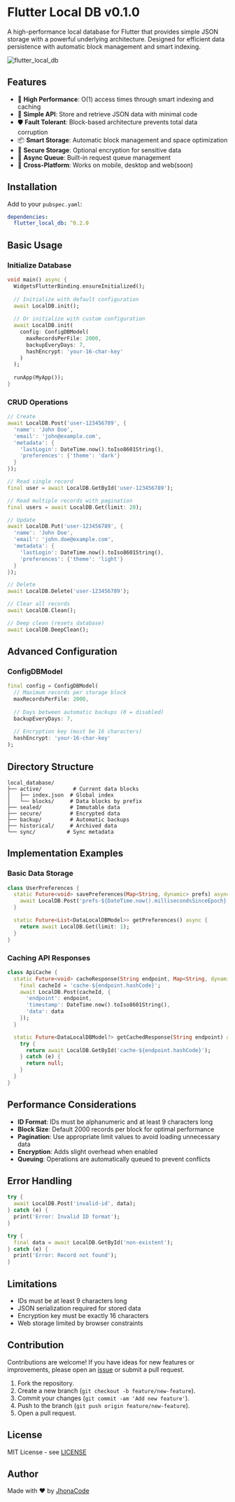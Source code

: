 # Flutter Local DB v0.1.0

A high-performance local database for Flutter that provides simple JSON storage with a powerful underlying architecture. Designed for efficient data persistence with automatic block management and smart indexing.

![flutter_local_db](https://github.com/user-attachments/assets/09c97008-cfc6-4588-b54c-5737ad00e9e4)



## Features

- 🚀 **High Performance**: O(1) access times through smart indexing and caching
- 🎯 **Simple API**: Store and retrieve JSON data with minimal code
- 🛡️ **Fault Tolerant**: Block-based architecture prevents total data corruption
- 📦 **Smart Storage**: Automatic block management and space optimization
- 🔐 **Secure Storage**: Optional encryption for sensitive data
- 🔄 **Async Queue**: Built-in request queue management
- 📱 **Cross-Platform**: Works on mobile, desktop and web(soon)

## Installation

Add to your `pubspec.yaml`:

```yaml
dependencies:
  flutter_local_db: ^0.2.0
```

## Basic Usage

### Initialize Database

```dart
void main() async {
  WidgetsFlutterBinding.ensureInitialized();
  
  // Initialize with default configuration
  await LocalDB.init();
  
  // Or initialize with custom configuration
  await LocalDB.init(
    config: ConfigDBModel(
      maxRecordsPerFile: 2000,
      backupEveryDays: 7,
      hashEncrypt: 'your-16-char-key'
    )
  );
  
  runApp(MyApp());
}
```

### CRUD Operations

```dart
// Create
await LocalDB.Post('user-123456789', {
  'name': 'John Doe',
  'email': 'john@example.com',
  'metadata': {
    'lastLogin': DateTime.now().toIso8601String(),
    'preferences': {'theme': 'dark'}
  }
});

// Read single record
final user = await LocalDB.GetById('user-123456789');

// Read multiple records with pagination
final users = await LocalDB.Get(limit: 20);

// Update
await LocalDB.Put('user-123456789', {
  'name': 'John Doe',
  'email': 'john.doe@example.com',
  'metadata': {
    'lastLogin': DateTime.now().toIso8601String(),
    'preferences': {'theme': 'light'}
  }
});

// Delete
await LocalDB.Delete('user-123456789');

// Clear all records
await LocalDB.Clean();

// Deep clean (resets database)
await LocalDB.DeepClean();
```

## Advanced Configuration

### ConfigDBModel

```dart
final config = ConfigDBModel(
  // Maximum records per storage block
  maxRecordsPerFile: 2000,
  
  // Days between automatic backups (0 = disabled)
  backupEveryDays: 7,
  
  // Encryption key (must be 16 characters)
  hashEncrypt: 'your-16-char-key'
);
```

## Directory Structure

```
local_database/
├── active/          # Current data blocks
│   ├── index.json  # Global index
│   └── blocks/     # Data blocks by prefix
├── sealed/         # Immutable data
├── secure/         # Encrypted data
├── backup/         # Automatic backups
├── historical/     # Archived data
└── sync/          # Sync metadata
```

## Implementation Examples

### Basic Data Storage
```dart
class UserPreferences {
  static Future<void> savePreferences(Map<String, dynamic> prefs) async {
    await LocalDB.Post('prefs-${DateTime.now().millisecondsSinceEpoch}', prefs);
  }

  static Future<List<DataLocalDBModel>> getPreferences() async {
    return await LocalDB.Get(limit: 1);
  }
}
```

### Caching API Responses
```dart
class ApiCache {
  static Future<void> cacheResponse(String endpoint, Map<String, dynamic> data) async {
    final cacheId = 'cache-${endpoint.hashCode}';
    await LocalDB.Post(cacheId, {
      'endpoint': endpoint,
      'timestamp': DateTime.now().toIso8601String(),
      'data': data
    });
  }

  static Future<DataLocalDBModel?> getCachedResponse(String endpoint) async {
    try {
      return await LocalDB.GetById('cache-${endpoint.hashCode}');
    } catch (e) {
      return null;
    }
  }
}
```

## Performance Considerations

- **ID Format**: IDs must be alphanumeric and at least 9 characters long
- **Block Size**: Default 2000 records per block for optimal performance
- **Pagination**: Use appropriate limit values to avoid loading unnecessary data
- **Encryption**: Adds slight overhead when enabled
- **Queuing**: Operations are automatically queued to prevent conflicts

## Error Handling

```dart
try {
  await LocalDB.Post('invalid-id', data);
} catch (e) {
  print('Error: Invalid ID format');
}

try {
  final data = await LocalDB.GetById('non-existent');
} catch (e) {
  print('Error: Record not found');
}
```

## Limitations

- IDs must be at least 9 characters long
- JSON serialization required for stored data
- Encryption key must be exactly 16 characters
- Web storage limited by browser constraints


## Contribution

Contributions are welcome! If you have ideas for new features or improvements, please open an [issue](https://github.com/JhonaCodes/flutter_local_db/issues) or submit a pull request.

1. Fork the repository.
2. Create a new branch (`git checkout -b feature/new-feature`).
3. Commit your changes (`git commit -am 'Add new feature'`).
4. Push to the branch (`git push origin feature/new-feature`).
5. Open a pull request.

## License

MIT License - see [LICENSE](https://github.com/JhonaCodes/flutter_local_db/LICENSE)

## Author

Made with ❤️ by [JhonaCode](https://github.com/JhonaCodes)
